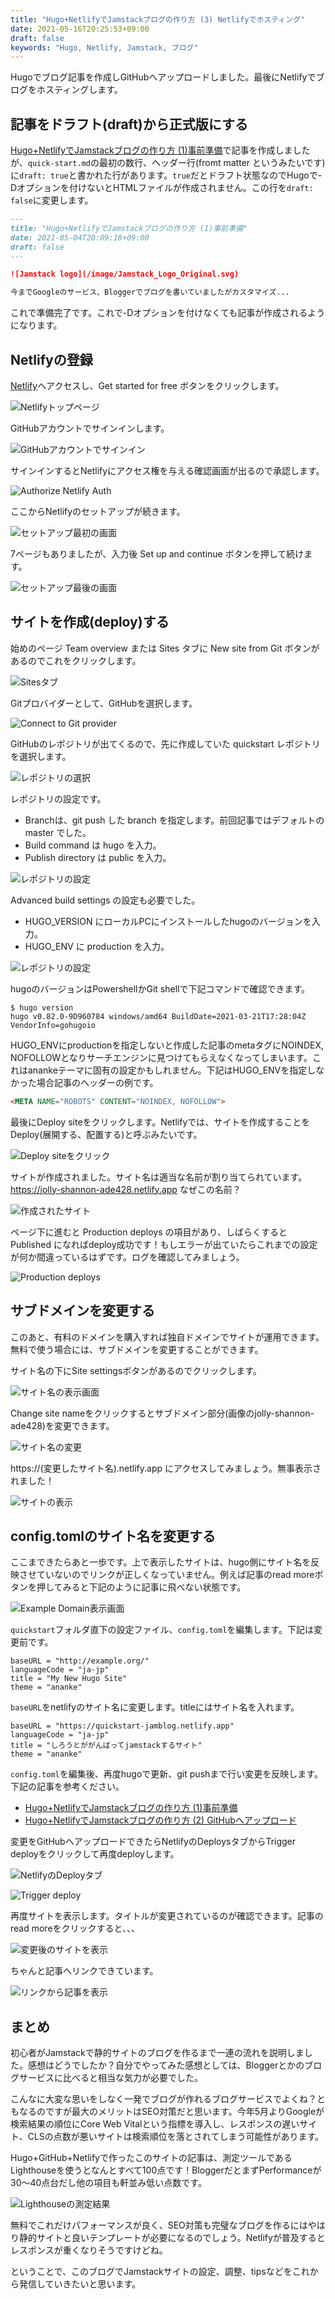 ```yaml
---
title: "Hugo+NetlifyでJamstackブログの作り方 (3) Netlifyでホスティング"
date: 2021-05-16T20:25:53+09:00
draft: false
keywords: "Hugo, Netlify, Jamstack, ブログ"
---
```


Hugoでブログ記事を作成しGitHubへアップロードしました。最後にNetlifyでブログをホスティングします。

## 記事をドラフト(draft)から正式版にする

[Hugo+NetlifyでJamstackブログの作り方 (1)事前準備](../quick-start/)で記事を作成しましたが、`quick-start.md`の最初の数行、ヘッダー行(fromt matter というみたいです)に`draft: true`と書かれた行があります。`true`だとドラフト状態なのでHugoで-Dオプションを付けないとHTMLファイルが作成されません。この行を`draft: false`に変更します。

```markdown
---
title: "Hugo+NetlifyでJamstackブログの作り方 (1)事前準備"
date: 2021-05-04T20:09:18+09:00
draft: false
---

![Jamstack logo](/image/Jamstack_Logo_Original.svg)

今までGoogleのサービス、Bloggerでブログを書いていましたがカスタマイズ...
```

これで準備完了です。これで-Dオプションを付けなくても記事が作成されるようになります。

## Netlifyの登録

[Netlify](https://www.netlify.com/)へアクセスし、Get started for free ボタンをクリックします。

![Netlifyトップページ](./quick-start-3_01.webp)

GitHubアカウントでサインインします。

![GitHubアカウントでサインイン](./quick-start-3_02.webp)

サインインするとNetlifyにアクセス権を与える確認画面が出るので承認します。

![Authorize Netlify Auth](./quick-start-3_04.webp)

ここからNetlifyのセットアップが続きます。

![セットアップ最初の画面](./quick-start-3_05.webp)

7ページもありましたが、入力後 Set up and continue ボタンを押して続けます。

![セットアップ最後の画面](./quick-start-3_06.webp)

## サイトを作成(deploy)する

始めのページ Team overview または Sites タブに New site from Git ボタンがあるのでこれをクリックします。

![Sitesタブ](./quick-start-3_07.webp)

Gitプロバイダーとして、GitHubを選択します。

![Connect to Git provider](./quick-start-3_08.webp)

GitHubのレポジトリが出てくるので、先に作成していた quickstart レポジトリを選択します。

![レポジトリの選択](./quick-start-3_09.webp)

レポジトリの設定です。

* Branchは、git push した branch を指定します。前回記事ではデフォルトの master でした。
* Build command は hugo を入力。
* Publish directory は public を入力。

![レポジトリの設定](./quick-start-3_10.webp)

Advanced build settings の設定も必要でした。

* HUGO\_VERSION にローカルPCにインストールしたhugoのバージョンを入力。
* HUGO\_ENV に production を入力。

![レポジトリの設定](./quick-start-3_11.webp)

hugoのバージョンはPowershellかGit shellで下記コマンドで確認できます。

```shell
$ hugo version
hugo v0.82.0-9D960784 windows/amd64 BuildDate=2021-03-21T17:28:04Z VendorInfo=gohugoio
```

HUGO\_ENVにproductionを指定しないと作成した記事のmetaタグにNOINDEX, NOFOLLOWとなりサーチエンジンに見つけてもらえなくなってしまいます。これはanankeテーマに固有の設定かもしれません。下記はHUGO\_ENVを指定しなかった場合記事のヘッダーの例です。

```html
<META NAME="ROBOTS" CONTENT="NOINDEX, NOFOLLOW">
```

最後にDeploy siteをクリックします。Netlifyでは、サイトを作成することをDeploy(展開する、配置する)と呼ぶみたいです。

![Deploy siteをクリック](./quick-start-3_12.webp)

サイトが作成されました。サイト名は適当な名前が割り当てられています。https://jolly-shannon-ade428.netlify.app なぜこの名前？

![作成されたサイト](./quick-start-3_13.webp)

ページ下に進むと Production deploys の項目があり、しばらくすると Published になればdeploy成功です！もしエラーが出ていたらこれまでの設定が何か間違っているはずです。ログを確認してみましょう。

![Production deploys](./quick-start-3_14.webp)

## サブドメインを変更する

このあと、有料のドメインを購入すれば独自ドメインでサイトが運用できます。無料で使う場合には、サブドメインを変更することができます。

サイト名の下にSite settingsボタンがあるのでクリックします。

![サイト名の表示画面](./quick-start-3_15.webp)

Change site nameをクリックするとサブドメイン部分(画像のjolly-shannon-ade428)を変更できます。

![サイト名の変更](./quick-start-3_16.webp)

https://(変更したサイト名).netlify.app にアクセスしてみましょう。無事表示されました！

![サイトの表示](./quick-start-3_17.webp)

## config.tomlのサイト名を変更する

ここまできたらあと一歩です。上で表示したサイトは、hugo側にサイト名を反映させていないのでリンクが正しくなっていません。例えば記事のread moreボタンを押してみると下記のように記事に飛べない状態です。

![Example Domain表示画面](./quick-start-3_18.webp)

`quickstart`フォルダ直下の設定ファイル、`config.toml`を編集します。下記は変更前です。

```
baseURL = "http://example.org/"
languageCode = "ja-jp"
title = "My New Hugo Site"
theme = "ananke"
```

`baseURL`をnetlifyのサイト名に変更します。titleにはサイト名を入れます。

```
baseURL = "https://quickstart-jamblog.netlify.app"
languageCode = "ja-jp"
title = "しろうとががんばってjamstackするサイト"
theme = "ananke"
```

`config.toml`を編集後、再度hugoで更新、git pushまで行い変更を反映します。下記の記事を参考ください。

* [Hugo+NetlifyでJamstackブログの作り方 (1)事前準備](../quick-start/)
* [Hugo+NetlifyでJamstackブログの作り方 (2) GitHubへアップロード](../quick-start-2)

変更をGitHubへアップロードできたらNetlifyのDeploysタブからTrigger deployをクリックして再度deployします。

![NetlifyのDeployタブ](./quick-start-3_19.webp)

![Trigger deploy](./quick-start-3_20.webp)

再度サイトを表示します。タイトルが変更されているのが確認できます。記事のread moreをクリックすると、、、

![変更後のサイトを表示](./quick-start-3_21.webp)

ちゃんと記事へリンクできています。

![リンクから記事を表示](./quick-start-3_22.webp)

## まとめ

初心者がJamstackで静的サイトのブログを作るまで一連の流れを説明しました。感想はどうでしたか？自分でやってみた感想としては、Bloggerとかのブログサービスに比べると相当な気力が必要でした。

こんなに大変な思いをしなく一発でブログが作れるブログサービスでよくね？ともなるのですが最大のメリットはSEO対策だと思います。今年5月よりGoogleが検索結果の順位にCore Web Vitalという指標を導入し、レスポンスの遅いサイト、CLSの点数が悪いサイトは検索順位を落とされてしまう可能性があります。

Hugo+GitHub+Netlifyで作ったこのサイトの記事は、測定ツールであるLighthouseを使うとなんとすべて100点です！BloggerだとまずPerformanceが30～40点台だし他の項目も軒並み低い点数です。

![Lighthouseの測定結果](./quick-start-3_23.webp)

無料でこれだけパフォーマンスが良く、SEO対策も完璧なブログを作るにはやはり静的サイトと良いテンプレートが必要になるのでしょう。Netlifyが普及するとレスポンスが重くなりそうですけどね。

ということで、このブログでJamstackサイトの設定、調整、tipsなどをこれから発信していきたいと思います。
